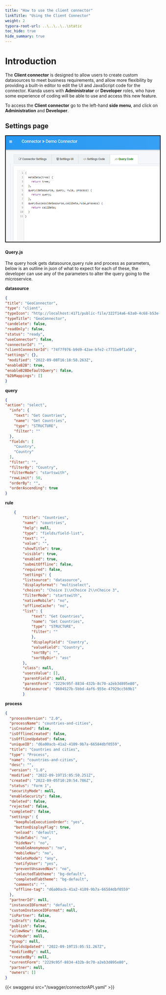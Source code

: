 ```yaml
---
title: "How to use the client connector"
linkTitle: "Using the Client Connector"
weight: 2
typora-root-url: ..\..\..\..\static
toc_hide: true
hide_summary: true
---
```


# Introduction 
The **Client connector** is designed to allow users to create custom datasources to meet business requirements, and allow more flexibility by providing a built-in editor to edit the UI and JavaScript code for the connector. Kianda users with **Administrator** or **Developer** roles, who have some experience of coding will be able to use and access this new feature. 

To access the **Client connector** go to the left-hand **side menu**, and click on **Administration** and **Developer**. 

## Settings page

<img src="/images/ConnectorTabsScreen.png" style="zoom:100%;border:2px solid black" />

#### Query.js

The query hook gets datasource,query rule and process as parameters, below is an outline in json of what to expect for each of these, 
the developer can use any of the parameters to alter the query going to the microservice.



**datasource**

```json
{
"title": "GeoConnector",
"type": "client",
"typeIcon": "http://localhost:4171/public-file/322f14a6-63a0-4c68-b53e-4ca041c0e9ae/Geo-Connector-Icon.png",
"typeTitle": "GeoConnector",
"candelete": false,
"readOnly": false,
"status": "ready",
"useConnector": false,
"connectorId": "",
"clientConnectorId": "74f7f976-b9d9-42ae-bfe2-c7731e9f1a58",
"settings": {},
 "modified": "2022-09-08T16:18:58.263Z",
"enableB2B": true,
"enableB2BDefaultQuery": false,
"b2bMappings": []
}
```

**query**
	
```json
{ 
"action": "select",
  "info": {
    "text": "Get Countries",
    "name": "Get Countries",
    "type": "STRUCTURE",
    "filter": ""
  },
  "fields": [
    "Country",
    "Country"
  ],
  "filter": "",
  "filterBy": "Country",
  "filterMode": "startswith",
  "rowLimit": 50,
  "orderBy": "",
  "orderAscending": true
}
```

**rule**
```json
	{
   		"title": "Countries",
    	"name": "countries",
     	"help": null,
      	"type": "fields/field-list",
      	"text": "",
      	"value": "",
     	"showTitle": true,
     	"visible": true,
      	"enabled": true,
     	"submitOffline": false,
     	"required": false,
     	"settings": {
       	"listsource": "datasource",
       	"displayformat": "multiselect",
       	"choices": "Choice 1\\nChoice 2\\nChoice 3",
       	"filterMode": "startswith",
       	"nativeMobile": "no",
       	"offlineCache": "no",
       	"list": {
          	"text": "Get Countries",
        	"name": "Get Countries",
         	"type": "STRUCTURE",
         	"filter": ""
        	},
        	"displayField": "Country",
        	"valueField": "Country",
        	"sortBy": "",
        	"sortByDir": "asc"
      	},
      	"class": null,
      	"usersValue": [],
      	"parentField": null,
      	"parentForm": "2229c95f-8834-432b-8c70-a2eb3d895e80",
   		"datasource": "0604527b-5bbd-4af6-955e-47929cc569b1"
    	}
```
**process**

```json
{
  "processVersion": "2.0",
  "processName": "countries-and-cities",
  "isCreated": false,
  "isOfflineCreated": false,
  "isOfflineUpdated": false,
  "uniqueID": "d6a00acb-41a2-4109-9b7a-66584dbf0559",
  "title": "Countries and cities",
  "type": "Process",
  "name": "countries-and-cities",
  "desc": "",
  "version": "1.0",
  "modified": "2022-09-19T15:05:50.251Z",
  "created": "2022-09-05T10:20:54.786Z",
  "status": "form 1",
  "securityMode": null,
  "enableSecurity": false,
  "deleted": false,
  "rejected": false,
  "completed": false,
  "settings": {
    "keepRuleExecutionOrder": "yes",
    "buttonDisplayFlag": true,
    "onload": "default",
    "hideTabs": "no",
    "hideNav": "no",
    "enableAnonymous": "no",
    "mobileNav": "no",
    "deleteMode": "any",
    "notifyUser": "yes",
    "preventUnsavedNav": "no",
    "selectedTabtheme": "bg-default",
    "completedTabtheme": "bg-default",
    "comments": "",
    "offline-tag": "d6a00acb-41a2-4109-9b7a-66584dbf0559"
  },
  "partnerId": null,
  "instanceIDFormat": "default",
  "customInstanceIDFormat": null,
  "isPartner": false,
  "isDraft": false,
  "publish": false,
  "allowNew": false,
  "visMode": null,
  "group": null,
  "fieldsUpdated": "2022-09-19T15:05:51.267Z",
  "modifiedBy": null,
  "createdBy": null,
  "currentForm": "2229c95f-8834-432b-8c70-a2eb3d895e80",
  "partner": null,
  "owners": []
}
```

{{< swaggerui src="/swagger/connectorAPI.yaml" >}}
